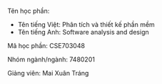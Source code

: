 Tên học phần:
- Tên tiếng Việt: Phân tích và thiết kế phần mềm
- Tên tiếng Anh: Software analysis and design

Mã học phần: CSE703048

Nhóm ngành/ngành: 7480201

Giảng viên: Mai Xuân Tráng
